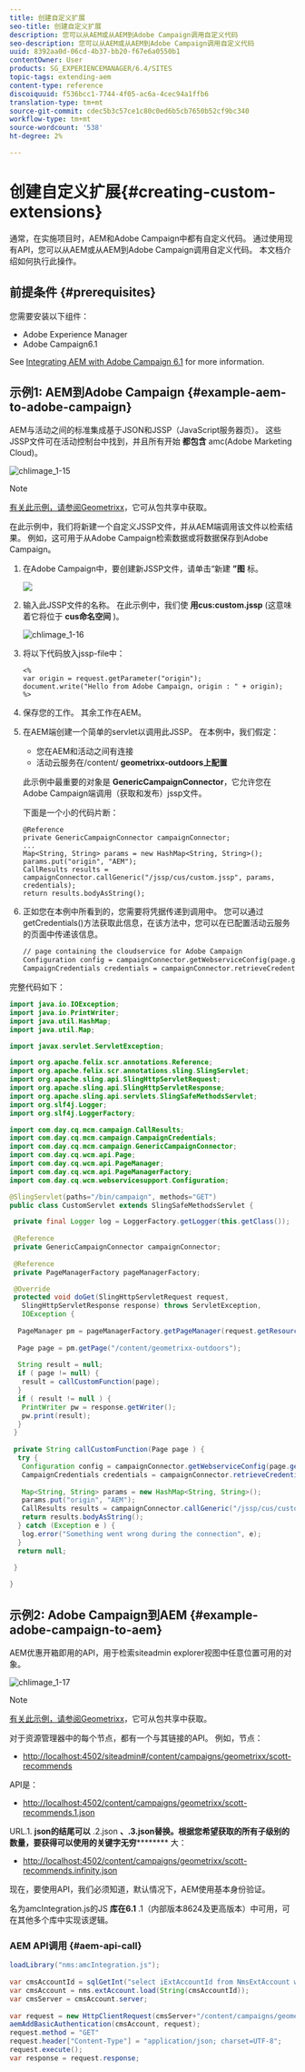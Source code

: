 ```yaml
---
title: 创建自定义扩展
seo-title: 创建自定义扩展
description: 您可以从AEM或从AEM到Adobe Campaign调用自定义代码
seo-description: 您可以从AEM或从AEM到Adobe Campaign调用自定义代码
uuid: 8392aa0d-06cd-4b37-bb20-f67e6a0550b1
contentOwner: User
products: SG_EXPERIENCEMANAGER/6.4/SITES
topic-tags: extending-aem
content-type: reference
discoiquuid: f536bcc1-7744-4f05-ac6a-4cec94a1ffb6
translation-type: tm+mt
source-git-commit: cdec5b3c57ce1c80c0ed6b5cb7650b52cf9bc340
workflow-type: tm+mt
source-wordcount: '538'
ht-degree: 2%

---
```



# 创建自定义扩展{#creating-custom-extensions}

通常，在实施项目时，AEM和Adobe Campaign中都有自定义代码。 通过使用现有API，您可以从AEM或从AEM到Adobe Campaign调用自定义代码。 本文档介绍如何执行此操作。

## 前提条件 {#prerequisites}

您需要安装以下组件：

* Adobe Experience Manager
* Adobe Campaign6.1

See [Integrating AEM with Adobe Campaign 6.1](/help/sites-administering/campaignonpremise.md) for more information.

## 示例1: AEM到Adobe Campaign {#example-aem-to-adobe-campaign}

AEM与活动之间的标准集成基于JSON和JSSP（JavaScript服务器页）。 这些JSSP文件可在活动控制台中找到，并且所有开始 **都包含** amc(Adobe Marketing Cloud)。

![chlimage_1-15](assets/chlimage_1-15.png)

>[!NOTE]
>
>[有关此示例，请参阅Geometrixx](/help/sites-developing/we-retail.md)，它可从包共享中获取。

在此示例中，我们将新建一个自定义JSSP文件，并从AEM端调用该文件以检索结果。 例如，这可用于从Adobe Campaign检索数据或将数据保存到Adobe Campaign。

1. 在Adobe Campaign中，要创建新JSSP文件，请单击“新建 **”图** 标。

   ![](do-not-localize/chlimage_1-4.png)

1. 输入此JSSP文件的名称。 在此示例中，我们使 **用cus:custom.jssp** (这意味着它将位于 **cus命名空间** )。

   ![chlimage_1-16](assets/chlimage_1-16.png)

1. 将以下代码放入jssp-file中：

   ```
   <%
   var origin = request.getParameter("origin");
   document.write("Hello from Adobe Campaign, origin : " + origin);
   %>
   ```

1. 保存您的工作。 其余工作在AEM。
1. 在AEM端创建一个简单的servlet以调用此JSSP。 在本例中，我们假定：

   * 您在AEM和活动之间有连接
   * 活动云服务在/content/ **geometrixx-outdoors上配置**

   此示例中最重要的对象是 **GenericCampaignConnector**，它允许您在Adobe Campaign端调用（获取和发布）jssp文件。

   下面是一个小的代码片断：

   ```
   @Reference
   private GenericCampaignConnector campaignConnector;
   ...
   Map<String, String> params = new HashMap<String, String>();
   params.put("origin", "AEM"); 
   CallResults results = campaignConnector.callGeneric("/jssp/cus/custom.jssp", params, credentials);
   return results.bodyAsString();
   ```

1. 正如您在本例中所看到的，您需要将凭据传递到调用中。 您可以通过getCredentials()方法获取此信息，在该方法中，您可以在已配置活动云服务的页面中传递该信息。

   ```xml
   // page containing the cloudservice for Adobe Campaign
   Configuration config = campaignConnector.getWebserviceConfig(page.getContentResource().getParent());
   CampaignCredentials credentials = campaignConnector.retrieveCredentials(config);
   ```

完整代码如下：

```java
import java.io.IOException;
import java.io.PrintWriter;
import java.util.HashMap;
import java.util.Map;

import javax.servlet.ServletException;

import org.apache.felix.scr.annotations.Reference;
import org.apache.felix.scr.annotations.sling.SlingServlet;
import org.apache.sling.api.SlingHttpServletRequest;
import org.apache.sling.api.SlingHttpServletResponse;
import org.apache.sling.api.servlets.SlingSafeMethodsServlet;
import org.slf4j.Logger;
import org.slf4j.LoggerFactory;

import com.day.cq.mcm.campaign.CallResults;
import com.day.cq.mcm.campaign.CampaignCredentials;
import com.day.cq.mcm.campaign.GenericCampaignConnector;
import com.day.cq.wcm.api.Page;
import com.day.cq.wcm.api.PageManager;
import com.day.cq.wcm.api.PageManagerFactory;
import com.day.cq.wcm.webservicesupport.Configuration;

@SlingServlet(paths="/bin/campaign", methods="GET")
public class CustomServlet extends SlingSafeMethodsServlet {

 private final Logger log = LoggerFactory.getLogger(this.getClass());
 
 @Reference
 private GenericCampaignConnector campaignConnector;
 
 @Reference
 private PageManagerFactory pageManagerFactory;

 @Override
 protected void doGet(SlingHttpServletRequest request,
   SlingHttpServletResponse response) throws ServletException,
   IOException {
  
  PageManager pm = pageManagerFactory.getPageManager(request.getResourceResolver());
  
  Page page = pm.getPage("/content/geometrixx-outdoors");
  
  String result = null;
  if ( page != null) {
   result = callCustomFunction(page);
  }
  if ( result != null ) {
   PrintWriter pw = response.getWriter();
   pw.print(result);
  }
 }
 
 private String callCustomFunction(Page page ) {
  try {
   Configuration config = campaignConnector.getWebserviceConfig(page.getContentResource().getParent());
   CampaignCredentials credentials = campaignConnector.retrieveCredentials(config);
   
   Map<String, String> params = new HashMap<String, String>();
   params.put("origin", "AEM");
   CallResults results = campaignConnector.callGeneric("/jssp/cus/custom.jssp", params, credentials);
   return results.bodyAsString();
  } catch (Exception e ) {
   log.error("Something went wrong during the connection", e);
  }
  return null;
  
 }

}
```

## 示例2: Adobe Campaign到AEM {#example-adobe-campaign-to-aem}

AEM优惠开箱即用的API，用于检索siteadmin explorer视图中任意位置可用的对象。

![chlimage_1-17](assets/chlimage_1-17.png)

>[!NOTE]
>
>[有关此示例，请参阅Geometrixx](/help/sites-developing/we-retail.md)，它可从包共享中获取。

对于资源管理器中的每个节点，都有一个与其链接的API。 例如，节点：

* [http://localhost:4502/siteadmin#/content/campaigns/geometrixx/scott-recommends](http://localhost:4502/siteadmin#/content/campaigns/geometrixx/scott-recommends)

API是：

* [http://localhost:4502/content/campaigns/geometrixx/scott-recommends.1.json](http://localhost:4502/content/campaigns/geometrixx/scott-recommends.2.json)

URL.1. **json的结尾可以** .2.json **、.3.json替换。根据您希望获取的所有子级别的数量，要获得可以使用的关键字无穷********** 大：

* [http://localhost:4502/content/campaigns/geometrixx/scott-recommends.infinity.json](http://localhost:4502/content/campaigns/geometrixx/scott-recommends.2.json)

现在，要使用API，我们必须知道，默认情况下，AEM使用基本身份验证。

名为amcIntegration.js的JS **库在6.1** .1（内部版本8624及更高版本）中可用，可在其他多个库中实现该逻辑。

### AEM API调用 {#aem-api-call}

```java
loadLibrary("nms:amcIntegration.js");
 
var cmsAccountId = sqlGetInt("select iExtAccountId from NmsExtAccount where sName=$(sz)","aemInstance")
var cmsAccount = nms.extAccount.load(String(cmsAccountId));
var cmsServer = cmsAccount.server;
 
var request = new HttpClientRequest(cmsServer+"/content/campaigns/geometrixx.infinity.json")
aemAddBasicAuthentication(cmsAccount, request);
request.method = "GET"
request.header["Content-Type"] = "application/json; charset=UTF-8";
request.execute();
var response = request.response;
```

